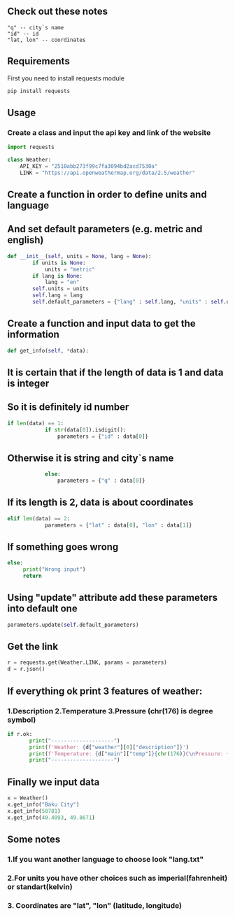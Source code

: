 ## Check out these notes
```
"q" -- city`s name
"id" -- id
"lat, lon" -- coordinates
```

## Requirements

First you need to install requests module
```python
pip install requests
```

## Usage
### Create a class and input the api key and link of the website

```python
import requests

class Weather:
    API_KEY = "2510abb273f99c7fa3094bd2acd7530a"
    LINK = "https://api.openweathermap.org/data/2.5/weather"

```

## Create a function in order to define units and language
## And set default parameters (e.g. metric and english)

```python
def __init__(self, units = None, lang = None):
        if units is None:
            units = "metric"
        if lang is None:
            lang = "en"
        self.units = units
        self.lang = lang
        self.default_parameters = {"lang" : self.lang, "units" : self.units, "appid": Weather.API_KEY}

```
## Create a function and input data to get the information
```python
def get_info(self, *data):
```

## It is certain that if the length of data is 1 and data is integer
## So it is definitely id number

```python
if len(data) == 1:
            if str(data[0]).isdigit():
                parameters = {"id" : data[0]}
```
## Otherwise it is string and city`s name
```python
            else:
                parameters = {"q" : data[0]}
```
## If its length is 2, data is about coordinates
```python
elif len(data) == 2:
            parameters = {"lat" : data[0], "lon" : data[1]}
```
## If something goes wrong
```python
else:
     print("Wrong input")
     return
```
## Using "update" attribute add these parameters into default one
```python
parameters.update(self.default_parameters)
```
## Get the link
```python
r = requests.get(Weather.LINK, params = parameters)
d = r.json()
```
## If everything ok print 3 features of weather:
### 1.Description 2.Temperature  3.Pressure (chr(176) is degree symbol)
```python
if r.ok:
       print("--------------------")
       print(f'Weather: {d["weather"][0]["description"]}')
       print(f'Temperature: {d["main"]["temp"]}{chr(176)}C\nPressure: {d["main"]["pressure"]}')
       print("--------------------")
```
## Finally we input data
```python
x = Weather()
x.get_info("Baku City")
x.get_info(58781)
x.get_info(40.4093, 49.8671)
```
## Some notes
### 1.If you want another language to choose look "lang.txt"
### 2.For units you have other choices such as imperial(fahrenheit) or standart(kelvin)
### 3. Coordinates are "lat", "lon" (latitude, longitude)
